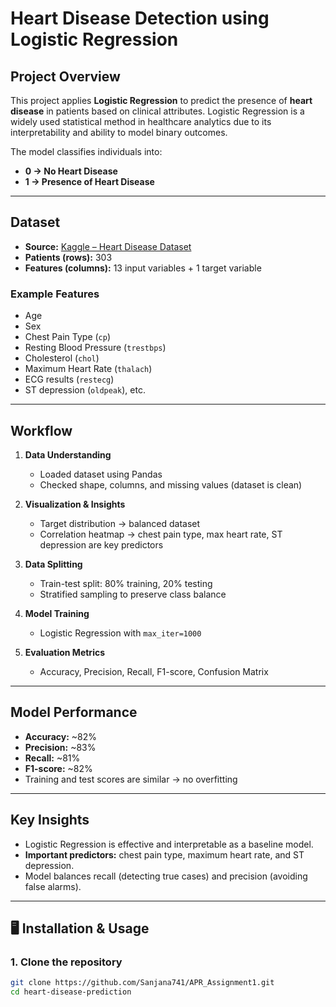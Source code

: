 # Heart Disease Detection using Logistic Regression

## Project Overview
This project applies **Logistic Regression** to predict the presence of **heart disease** in patients based on clinical attributes. Logistic Regression is a widely used statistical method in healthcare analytics due to its interpretability and ability to model binary outcomes.

The model classifies individuals into:
- **0 → No Heart Disease**
- **1 → Presence of Heart Disease**

---

## Dataset
- **Source:** [Kaggle – Heart Disease Dataset](https://www.kaggle.com/code/prasenjitsharma/beginner-heart-disease-prediction/input?select=heart.csv)  
- **Patients (rows):** 303  
- **Features (columns):** 13 input variables + 1 target variable  

### Example Features
- Age  
- Sex  
- Chest Pain Type (`cp`)  
- Resting Blood Pressure (`trestbps`)  
- Cholesterol (`chol`)  
- Maximum Heart Rate (`thalach`)  
- ECG results (`restecg`)  
- ST depression (`oldpeak`), etc.  

---

##  Workflow
1. **Data Understanding**  
   - Loaded dataset using Pandas  
   - Checked shape, columns, and missing values (dataset is clean)  

2. **Visualization & Insights**  
   - Target distribution → balanced dataset  
   - Correlation heatmap → chest pain type, max heart rate, ST depression are key predictors  

3. **Data Splitting**  
   - Train-test split: 80% training, 20% testing  
   - Stratified sampling to preserve class balance  

4. **Model Training**  
   - Logistic Regression with `max_iter=1000`  

5. **Evaluation Metrics**  
   - Accuracy, Precision, Recall, F1-score, Confusion Matrix  

---

##  Model Performance
- **Accuracy:** ~82%  
- **Precision:** ~83%  
- **Recall:** ~81%  
- **F1-score:** ~82%  
- Training and test scores are similar → no overfitting  

---

##  Key Insights
- Logistic Regression is effective and interpretable as a baseline model.  
- **Important predictors:** chest pain type, maximum heart rate, and ST depression.  
- Model balances recall (detecting true cases) and precision (avoiding false alarms).  

---

## 🖥️ Installation & Usage

### 1. Clone the repository
```bash
git clone https://github.com/Sanjana741/APR_Assignment1.git
cd heart-disease-prediction
